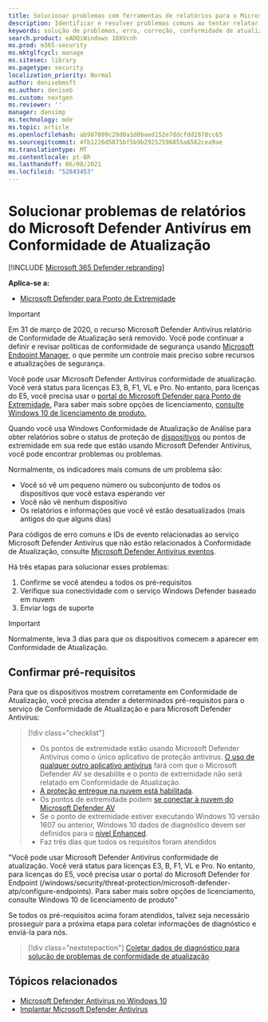 ```yaml
---
title: Solucionar problemas com ferramentas de relatórios para o Microsoft Defender AV
description: Identificar e resolver problemas comuns ao tentar relatar o status de proteção do Microsoft Defender AV no Update Compliance
keywords: solução de problemas, erro, correção, conformidade de atualização, oms, monitor, relatório, Microsoft Defender AV
search.product: eADQiWindows 10XVcnh
ms.prod: m365-security
ms.mktglfcycl: manage
ms.sitesec: library
ms.pagetype: security
localization_priority: Normal
author: denisebmsft
ms.author: deniseb
ms.custom: nextgen
ms.reviewer: ''
manager: dansimp
ms.technology: mde
ms.topic: article
ms.openlocfilehash: ab987089c20d0a1d0baed152e7ddcfdd2878cc65
ms.sourcegitcommit: 4fb1226d5875bf5b9b29252596855a6562cea9ae
ms.translationtype: MT
ms.contentlocale: pt-BR
ms.lasthandoff: 06/08/2021
ms.locfileid: "52843453"
---
```

# <a name="troubleshoot-microsoft-defender-antivirus-reporting-in-update-compliance"></a>Solucionar problemas de relatórios do Microsoft Defender Antivírus em Conformidade de Atualização

[!INCLUDE [Microsoft 365 Defender rebranding](../../includes/microsoft-defender.md)]


**Aplica-se a:**

- [Microsoft Defender para Ponto de Extremidade](/microsoft-365/security/defender-endpoint/)

> [!IMPORTANT]
> Em 31 de março de 2020, o recurso Microsoft Defender Antivírus relatório de Conformidade de Atualização será removido. Você pode continuar a definir e revisar políticas de conformidade de segurança usando [Microsoft Endpoint Manager](https://www.microsoft.com/microsoft-365/microsoft-endpoint-manager), o que permite um controle mais preciso sobre recursos e atualizações de segurança.

Você pode usar Microsoft Defender Antivírus conformidade de atualização. Você verá status para licenças E3, B, F1, VL e Pro. No entanto, para licenças do E5, você precisa usar o [portal do Microsoft Defender para Ponto de Extremidade.](/windows/security/threat-protection/microsoft-defender-atp/configure-endpoints) Para saber mais sobre opções de licenciamento, [consulte Windows 10 de licenciamento de produto.](https://www.microsoft.com/licensing/product-licensing/windows10.aspx)

Quando você usa Windows Conformidade de Atualização de Análise para obter relatórios sobre o status de proteção de [dispositivos](/windows/deployment/update/update-compliance-using#wdav-assessment) ou pontos de extremidade em sua rede que estão usando Microsoft Defender Antivírus, você pode encontrar problemas ou problemas.

Normalmente, os indicadores mais comuns de um problema são:
- Você só vê um pequeno número ou subconjunto de todos os dispositivos que você estava esperando ver
- Você não vê nenhum dispositivo
- Os relatórios e informações que você vê estão desatualizados (mais antigos do que alguns dias)

Para códigos de erro comuns e IDs de evento relacionadas ao serviço Microsoft Defender Antivírus que não estão relacionados à Conformidade de Atualização, consulte [Microsoft Defender Antivírus eventos](troubleshoot-microsoft-defender-antivirus.md). 

Há três etapas para solucionar esses problemas:

1. Confirme se você atendeu a todos os pré-requisitos
2. Verifique sua conectividade com o serviço Windows Defender baseado em nuvem
3. Enviar logs de suporte

>[!IMPORTANT]
>Normalmente, leva 3 dias para que os dispositivos comecem a aparecer em Conformidade de Atualização.


## <a name="confirm-prerequisites"></a>Confirmar pré-requisitos

Para que os dispositivos mostrem corretamente em Conformidade de Atualização, você precisa atender a determinados pré-requisitos para o serviço de Conformidade de Atualização e para Microsoft Defender Antivírus:

>[!div class="checklist"]
>- Os pontos de extremidade estão usando Microsoft Defender Antivírus como o único aplicativo de proteção antivírus. [O uso de qualquer outro aplicativo antivírus](microsoft-defender-antivirus-compatibility.md) fará com que o Microsoft Defender AV se desabilite e o ponto de extremidade não será relatado em Conformidade de Atualização.
> - [A proteção entregue na nuvem está habilitada](enable-cloud-protection-microsoft-defender-antivirus.md).
> - Os pontos de extremidade podem [se conectar à nuvem do Microsoft Defender AV](configure-network-connections-microsoft-defender-antivirus.md#validate-connections-between-your-network-and-the-cloud)
> - Se o ponto de extremidade estiver executando Windows 10 versão 1607 ou anterior, Windows 10 dados de diagnóstico devem ser definidos para o [nível Enhanced](/windows/configuration/configure-windows-diagnostic-data-in-your-organization#enhanced-level).
> - Faz três dias que todos os requisitos foram atendidos

"Você pode usar Microsoft Defender Antivírus conformidade de atualização. Você verá status para licenças E3, B, F1, VL e Pro. No entanto, para licenças do E5, você precisa usar o portal do Microsoft Defender for Endpoint (/windows/security/threat-protection/microsoft-defender-atp/configure-endpoints). Para saber mais sobre opções de licenciamento, consulte Windows 10 de licenciamento de produto"

Se todos os pré-requisitos acima foram atendidos, talvez seja necessário prosseguir para a próxima etapa para coletar informações de diagnóstico e enviá-la para nós.

> [!div class="nextstepaction"]
> [Coletar dados de diagnóstico para solução de problemas de conformidade de atualização](collect-diagnostic-data.md)  

## <a name="related-topics"></a>Tópicos relacionados

- [Microsoft Defender Antivirus no Windows 10](microsoft-defender-antivirus-in-windows-10.md)
- [Implantar Microsoft Defender Antivírus](deploy-manage-report-microsoft-defender-antivirus.md)
